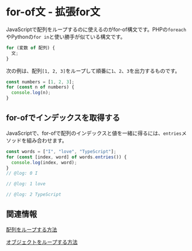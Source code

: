 # for-of文 - 拡張for文

JavaScriptで配列をループするのに使えるのがfor-of構文です。PHPの`foreach`やPythonの`for in`と使い勝手が似ている構文です。

```js
for (変数 of 配列) {
  文;
}
```

次の例は、配列`[1, 2, 3]`をループして順番に`1`、`2`、`3`を出力するものです。

```js twoslash
const numbers = [1, 2, 3];
for (const n of numbers) {
  console.log(n);
}
```

## for-ofでインデックスを取得する

JavaScriptで、for-ofで配列のインデックスと値を一緒に得るには、`entries`メソッドを組み合わせます。

```js twoslash
const words = ["I", "love", "TypeScript"];
for (const [index, word] of words.entries()) {
  console.log(index, word);
}
// @log: 0 I

// @log: 1 love

// @log: 2 TypeScript
```

## 関連情報

[配列をループする方法](../values-types-variables/array/how-to-loop-an-array.md)

[オブジェクトをループする方法](../values-types-variables/object/how-to-loop-an-object.md)
